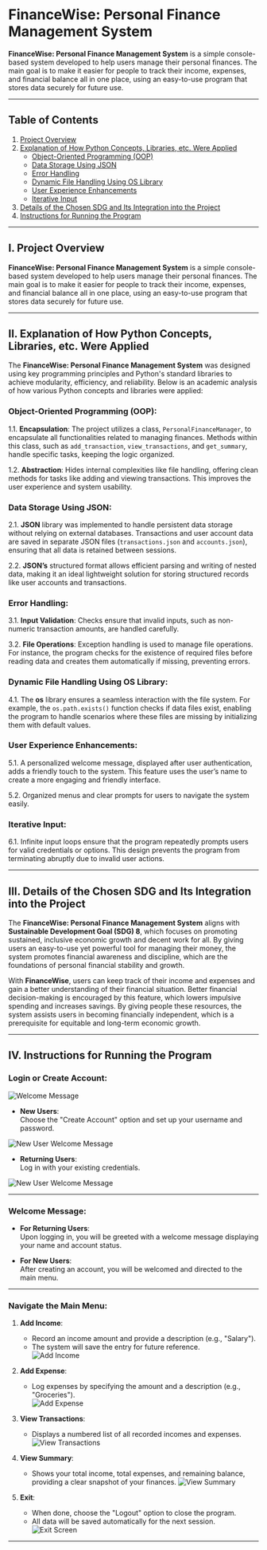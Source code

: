 # FinanceWise: Personal Finance Management System

**FinanceWise: Personal Finance Management System** is a simple console-based system developed to help users manage their personal finances. The main goal is to make it easier for people to track their income, expenses, and financial balance all in one place, using an easy-to-use program that stores data securely for future use.

---

## Table of Contents

1. [Project Overview](#project-overview)
2. [Explanation of How Python Concepts, Libraries, etc. Were Applied](#explanation-of-how-python-concepts-libraries-etc-were-applied)
   - [Object-Oriented Programming (OOP)](#object-oriented-programming-oop)
   - [Data Storage Using JSON](#data-storage-using-json)
   - [Error Handling](#error-handling)
   - [Dynamic File Handling Using OS Library](#dynamic-file-handling-using-os-library)
   - [User Experience Enhancements](#user-experience-enhancements)
   - [Iterative Input](#iterative-input)
3. [Details of the Chosen SDG and Its Integration into the Project](#details-of-the-chosen-sdg-and-its-integration-into-the-project)
4. [Instructions for Running the Program](#instructions-for-running-the-program)

---

## I. Project Overview

**FinanceWise: Personal Finance Management System** is a simple console-based system developed to help users manage their personal finances. The main goal is to make it easier for people to track their income, expenses, and financial balance all in one place, using an easy-to-use program that stores data securely for future use.

---

## II. Explanation of How Python Concepts, Libraries, etc. Were Applied

The **FinanceWise: Personal Finance Management System** was designed using key programming principles and Python's standard libraries to achieve modularity, efficiency, and reliability. Below is an academic analysis of how various Python concepts and libraries were applied:

### Object-Oriented Programming (OOP):

1.1. **Encapsulation**: The project utilizes a class, `PersonalFinanceManager`, to encapsulate all functionalities related to managing finances. Methods within this class, such as `add_transaction`, `view_transactions`, and `get_summary`, handle specific tasks, keeping the logic organized.

1.2. **Abstraction**: Hides internal complexities like file handling, offering clean methods for tasks like adding and viewing transactions. This improves the user experience and system usability.

### Data Storage Using JSON:

2.1. **JSON** library was implemented to handle persistent data storage without relying on external databases. Transactions and user account data are saved in separate JSON files (`transactions.json` and `accounts.json`), ensuring that all data is retained between sessions.

2.2. **JSON’s** structured format allows efficient parsing and writing of nested data, making it an ideal lightweight solution for storing structured records like user accounts and transactions.

### Error Handling:

3.1. **Input Validation**: Checks ensure that invalid inputs, such as non-numeric transaction amounts, are handled carefully.

3.2. **File Operations**: Exception handling is used to manage file operations. For instance, the program checks for the existence of required files before reading data and creates them automatically if missing, preventing errors.

### Dynamic File Handling Using OS Library:

4.1. The **os** library ensures a seamless interaction with the file system. For example, the `os.path.exists()` function checks if data files exist, enabling the program to handle scenarios where these files are missing by initializing them with default values.

### User Experience Enhancements:

5.1. A personalized welcome message, displayed after user authentication, adds a friendly touch to the system. This feature uses the user’s name to create a more engaging and friendly interface.

5.2. Organized menus and clear prompts for users to navigate the system easily.

### Iterative Input:

6.1. Infinite input loops ensure that the program repeatedly prompts users for valid credentials or options. This design prevents the program from terminating abruptly due to invalid user actions.

---

## III. Details of the Chosen SDG and Its Integration into the Project

The **FinanceWise: Personal Finance Management System** aligns with **Sustainable Development Goal (SDG) 8**, which focuses on promoting sustained, inclusive economic growth and decent work for all. By giving users an easy-to-use yet powerful tool for managing their money, the system promotes financial awareness and discipline, which are the foundations of personal financial stability and growth.

With **FinanceWise**, users can keep track of their income and expenses and gain a better understanding of their financial situation. Better financial decision-making is encouraged by this feature, which lowers impulsive spending and increases savings. By giving people these resources, the system assists users in becoming financially independent, which is a prerequisite for equitable and long-term economic growth.

---

## IV. Instructions for Running the Program

### Login or Create Account:

![Welcome Message](images/welcomemsg.PNG)


- **New Users**:  
  Choose the "Create Account" option and set up your username and password.
  
![New User Welcome Message](images/newuserWelcomeMessage.PNG)
- **Returning Users**:  
  Log in with your existing credentials.
  
![New User Welcome Message](images/newuserWelcomeMessage.PNG)


---

### Welcome Message:
- **For Returning Users**:  
  Upon logging in, you will be greeted with a welcome message displaying your name and account status.  

- **For New Users**:  
  After creating an account, you will be welcomed and directed to the main menu.

---

### Navigate the Main Menu:
1. **Add Income**:  
   - Record an income amount and provide a description (e.g., "Salary").  
   - The system will save the entry for future reference.   
![Add Income](images/AddIncome.PNG)

2. **Add Expense**:  
   - Log expenses by specifying the amount and a description (e.g., "Groceries").  
![Add Expense](images/AddExpense.PNG)

3. **View Transactions**:  
   - Displays a numbered list of all recorded incomes and expenses.
![View Transactions](images/ViewTransactions.PNG)

4. **View Summary**:  
   - Shows your total income, total expenses, and remaining balance, providing a clear snapshot of your finances.
![View Summary](images/ViewSummary.PNG)

5. **Exit**:  
   - When done, choose the "Logout" option to close the program.  
   - All data will be saved automatically for the next session.  
![Exit Screen](images/Exit.PNG)

---


